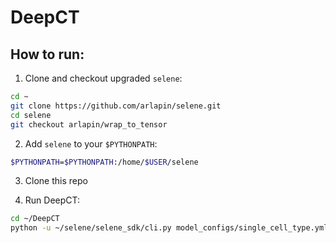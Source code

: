 # DeepCT

## How to run:

1. Clone and checkout upgraded `selene`:
```zsh
cd ~
git clone https://github.com/arlapin/selene.git
cd selene
git checkout arlapin/wrap_to_tensor
```

2. Add `selene` to your `$PYTHONPATH`:
```zsh
$PYTHONPATH=$PYTHONPATH:/home/$USER/selene
```

3. Clone this repo

5. Run DeepCT:
```zsh
cd ~/DeepCT
python -u ~/selene/selene_sdk/cli.py model_configs/single_cell_type.yml --lr=0.08
```
